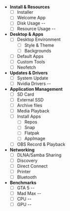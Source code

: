 # 

- **Install & Resources**
  - [ ] Installer
  - [ ] Welcome App
  - [ ] Disk Usage --
  - [ ] Resource Usage --
- **Desktop & Apps**
  - [ ] Desktop Environment
    - [ ] Style & Theme
    - [ ] Backgrounds
  - [ ] Default Apps
  - [ ] Custom Tools
  - [ ] Neofetch
- **Updates & Drivers**
  - [ ] System Update
  - [ ] Nvidia Drivers --
- **Application Management**
  - [ ] SD Card
  - [ ] External SSD
  - [ ] Archive files
  - [ ] Media Playback
  - [ ] Install Apps
    - [ ] Repos
    - [ ] Snap
    - [ ] Flatpak
    - [ ] AppImage
  - [ ] OBS Record & Playback
- **Networking**
  - [ ] DLNA/Samba Sharing
  - [ ] Discovery
  - [ ] Direct Connect
  - [ ] Printer
  - [ ] Bluetooth
- **Benchmarks**
  - [ ] GTA 5 --
  - [ ] Mad Max --
  - [ ] CPU --
  - [ ] GPU --
